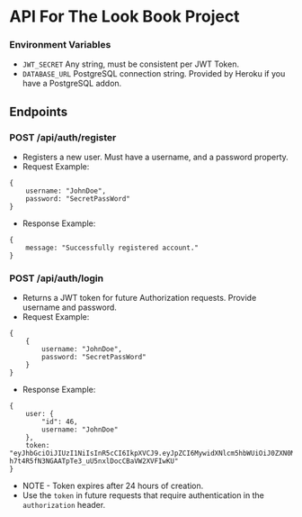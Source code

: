 # API For The Look Book Project

### Environment Variables

- `JWT_SECRET` Any string, must be consistent per JWT Token.
- `DATABASE_URL` PostgreSQL connection string. Provided by Heroku if you have a PostgreSQL addon.

## Endpoints

### POST /api/auth/register

- Registers a new user. Must have a username, and a password property.
- Request Example:

```
{
    username: "JohnDoe",
    password: "SecretPassWord"
}
```

- Response Example:

```
{
    message: "Successfully registered account."
}
```

### POST /api/auth/login

- Returns a JWT token for future Authorization requests. Provide username and password.
- Request Example:

```
{
    {
        username: "JohnDoe",
        password: "SecretPassWord"
    }
}
```

- Response Example:

```
{
    user: {
        "id": 46,
        username: "JohnDoe"
    },
    token: "eyJhbGciOiJIUzI1NiIsInR5cCI6IkpXVCJ9.eyJpZCI6MywidXNlcm5hbWUiOiJ0ZXN0MSIsImlhdCI6MTU1MjI5MDc2MCwiZXhwIjoxNTUyMzc3MTYwfQ.L-h7t4R5fN3NGAATpTe3_uU5nxlDocCBaVW2XVFIwKU"
}
```

- NOTE - Token expires after 24 hours of creation.
- Use the `token` in future requests that require authentication in the `authorization` header.
